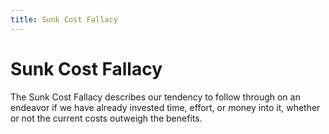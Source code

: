 ```yaml
---
title: Sunk Cost Fallacy
---
```


# Sunk Cost Fallacy

The Sunk Cost Fallacy describes our tendency to follow through on an endeavor if we have already invested time, effort, or money into it, whether or not the current costs outweigh the benefits.
